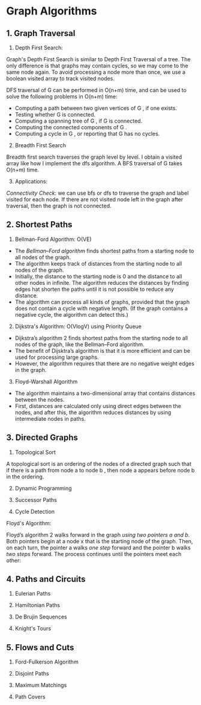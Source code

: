 # Graph Algorithms

## 1. Graph Traversal

1. Depth First Search:

Graph's Depth First Search is similar to Depth First Traversal of a tree. 
The only difference is that graphs may contain cycles, so we may come to the same node again. 
To avoid processing a node more than once, we use a boolean visited array to track visited nodes.

DFS traversal of G can be performed in O(n+m) time, and can be used to solve
the following problems in O(n+m) time:
* Computing a path between two given vertices of G , if one exists.
* Testing whether G is connected.
* Computing a spanning tree of G , if G is connected.
* Computing the connected components of G .
* Computing a cycle in G , or reporting that G has no cycles.
 
2. Breadth First Search

Breadth first search traverses the graph level by level.
I obtain a visited array like how I implement the dfs algorithm.
A BFS traversal of G takes O(n+m) time.

3. Applications:

*Connectivity Check*: we can use bfs or dfs to traverse the graph and label visited for each node. If there are not visited node left in the graph after traversal, then the graph is not connected.

## 2. Shortest Paths

1. Bellman-Ford Algorithm: O(VE)

* The *Bellman–Ford algorithm* finds shortest paths from a starting node to all nodes of the graph. 
* The algorithm keeps track of distances from the starting node to all nodes of the graph. 
* Initially, the distance to the starting node is 0 and the distance to all other nodes in infinite. The algorithm reduces the distances by finding edges hat shorten the paths until it is not possible to reduce any distance.
* The algorithm can process all kinds of graphs, provided that
the graph does not contain a cycle with negative length. 
(If the graph contains a negative cycle, the algorithm can detect this.)

2. Dijkstra's Algorithm: O(VlogV) using Priority Queue

* Dijkstra’s algorithm 2 finds shortest paths from the starting node to all nodes of
the graph, like the Bellman–Ford algorithm. 
* The benefit of Dijsktra’s algorithm is that it is more efficient and can be used for 
processing large graphs. 
* However, the algorithm requires that there are no negative weight edges in the graph.

3. Floyd-Warshall Algorithm

* The algorithm maintains a two-dimensional array that contains distances between the nodes. 
* First, distances are calculated only using direct edges between the nodes, and after this, 
the algorithm reduces distances by using intermediate nodes in paths.

## 3. Directed Graphs

1. Topological Sort

A topological sort is an ordering of the nodes of a directed graph such that if
there is a path from node a to node b , then node a appears before node b in the
ordering.

2. Dynamic Programming

3. Successor Paths

4. Cycle Detection

Floyd's Algorithm:

Floyd’s algorithm 2 walks forward in the graph *using two pointers a and b*.
Both pointers begin at a node x that is the starting node of the graph. 
Then, on each turn, the pointer a walks *one step* forward and the pointer b 
walks *two steps* forward. The process continues until the pointers meet each other:

## 4. Paths and Circuits

1. Eulerian Paths

2. Hamiltonian Paths

3. De Brujin Sequences

4. Knight's Tours

## 5. Flows and Cuts

1. Ford-Fulkerson Algorithm

2. Disjoint Paths

3. Maximum Matchings

4. Path Covers
